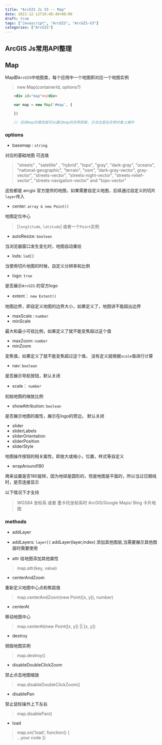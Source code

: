 ```yaml
---
title: "ArcGIS Js V3 -- Map"
date: 2021-12-12T10:48:48+08:00
draft: true
tags: ["Javascript", "ArcGIS", "ArcGIS-V3"]
categories: ["ArcGIS"]
---
```


## ArcGIS Js常用API整理

## Map

Map即`ArcGIS`中地图类，每个应用中一个地图即对应一个地图实例

> new Map(containerId, options?)

```html
    <div id="map"></div>
```

```js
    var map = new Map('#map', {

    })

    // 后续map的属性就可以通过map的实例获取，方法也是在实例对象上操作
```

### options

- basemap : `string`

对应的基础地图
可选值

> "streets" , "satellite" , "hybrid", "topo", "gray", "dark-gray", "oceans", "national-geographic", "terrain", "osm", "dark-gray-vector", gray-vector", "streets-vector", "streets-night-vector", "streets-relief-vector", "streets-navigation-vector" and "topo-vector"

这些都是 arcgis 官方提供的地图，如果需要自定义地图，后续通过自定义的切片`layer`传入


- center: `array & new Point()`

地图定位中心

> [`longtitude`, `latitude`] 或者一个`Point`实例

- autoResize: `boolean`

当浏览器窗口发生变化时，地图自动重绘

- lods: `lod[]`

当使用切片地图的时候，自定义分辨率和比例

- logo: `true`

是否展示`ArcGIS` 的官方logo

- extent： `new Extent()`

地图边界，即自定义地图的边界大小，如果定义了，地图讲不能超出边界

- maxScale : `number`
- minScale

最大和最小可视比例，如果定义了就不能变焦超过这个值

- maxZoom: `number`
- minZoom

变焦值，如果定义了就不能变焦超过这个值，
没有定义就根据`scale`值进行计算

- nav: `boolean`

是否展示导航按钮，默认关闭

- scale： `number`

初始地图的缩放比例

- showAttribution: `boolean`

是否展示地图的属性，展示在logo的旁边， 默认关闭

- slider
- sliderLabels
- sliderOrientation
- sliderPosition
- sliderStyle

地图操作按钮的相关属性，即放大或缩小，位置，样式等自定义

- wrapAround180

用来设置是否180旋转，因为地球是圆形的，但是地图是平面的，所以当过日期线时，是否连接显示

以下情况下才支持

> WGS84 坐标系 或者 墨卡托坐标系时
> ArcGIS/Google Maps/ Bing 卡片地图
> 

### methods

- addLayer
- addLayers: `layer[]`
addLayer(layer,index) 添加其他图层,当需要展示其他图层时需要使用

- attr
给地图添加其他属性

> map.attr(key, value)


- centerAndZoom

重新定义地图中心点和焦距值

> map.centerAndZoom(new Point([x, y]), number)

- centerAt

移动地图中心

> map.centerAt(new Point([x, y]) || [x, y])

- destroy

销毁地图实例

> map.destroy()

- disableDoubleClickZoom

禁止点击地图缩放

> map.disableDoubleClickZoom()

- disablePan

禁止鼠标操作上下左右

> map.disablePan()

- load

> map.on('load', function() { \
>  ...your code
> })